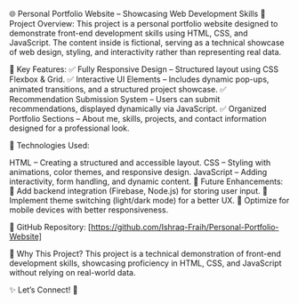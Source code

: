 🌐 Personal Portfolio Website – Showcasing Web Development Skills
🚀 Project Overview:
This project is a personal portfolio website designed to demonstrate front-end development skills using HTML, CSS, and JavaScript. The content inside is fictional, serving as a technical showcase of web design, styling, and interactivity rather than representing real data.

🔹 Key Features:
✅ Fully Responsive Design – Structured layout using CSS Flexbox & Grid.
✅ Interactive UI Elements – Includes dynamic pop-ups, animated transitions, and a structured project showcase.
✅ Recommendation Submission System – Users can submit recommendations, displayed dynamically via JavaScript.
✅ Organized Portfolio Sections – About me, skills, projects, and contact information designed for a professional look.

🔧 Technologies Used:

HTML – Creating a structured and accessible layout.
CSS – Styling with animations, color themes, and responsive design.
JavaScript – Adding interactivity, form handling, and dynamic content.
🎯 Future Enhancements:
🔹 Add backend integration (Firebase, Node.js) for storing user input.
🔹 Implement theme switching (light/dark mode) for a better UX.
🔹 Optimize for mobile devices with better responsiveness.

🔗 GitHub Repository: [https://github.com/Ishraq-Fraih/Personal-Portfolio-Website]

📌 Why This Project?
This project is a technical demonstration of front-end development skills, showcasing proficiency in HTML, CSS, and JavaScript without relying on real-world data.

✨ Let’s Connect! 🚀
